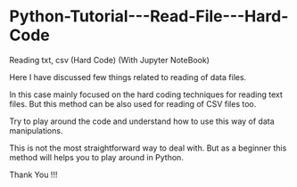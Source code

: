 # Python-Tutorial---Read-File---Hard-Code
Reading txt, csv (Hard Code) (With Jupyter NoteBook)

Here I have discussed few things related to reading of data files.

In this case mainly focused on the hard coding techniques for reading text files. But this method can be also used for reading of CSV files too.

Try to play around the code and understand how to use this way of data manipulations.

This is not the most straightforward way to deal with. But as a beginner this method will helps you to play around in Python.

Thank You !!!

